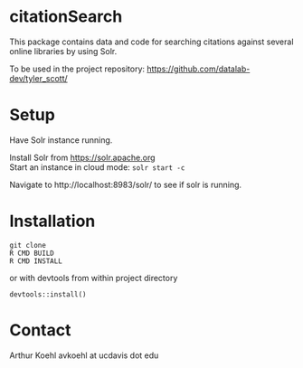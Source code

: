 # citationSearch

This package contains data and code for searching citations against several
online libraries by using Solr. 

To be used in the project repository: https://github.com/datalab-dev/tyler_scott/

# Setup

Have Solr instance running.

Install Solr from https://solr.apache.org  
Start an instance in cloud mode: `solr start -c`

Navigate to http://localhost:8983/solr/ to see if solr is running.

# Installation

```
git clone
R CMD BUILD
R CMD INSTALL
```

or with devtools from within project directory

```
devtools::install()
```

# Contact

Arthur Koehl avkoehl at ucdavis dot edu
